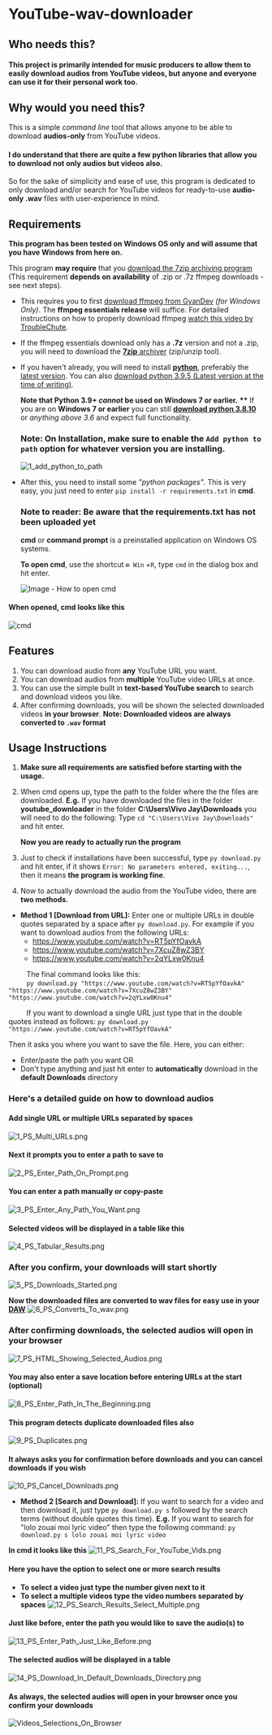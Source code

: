 

# YouTube-wav-downloader

## Who needs this?

#### This project is primarily intended for music producers to allow them to easily download audios from YouTube videos, but anyone and everyone can use it for their personal work too.

## Why would you need this?

This is a simple *command line* tool that allows anyone to be able to download **audios-only** from YouTube videos.
#### I do understand that there are quite a few python libraries that allow you to download not only audios but videos also.
So for the sake of simplicity and ease of use, this program is dedicated to only download and/or search for YouTube videos for ready-to-use **audio-only .wav** files with user-experience in mind.

## Requirements

**This program has been tested on Windows OS only and will assume that you have Windows from here on.**

This program **may require** that you [download the 7zip archiving program](https://www.7-zip.org/) (This requirement **depends on availability** of .zip or .7z ffmpeg downloads - see next steps).

- This requires you to first [download ffmpeg from GyanDev](https://www.gyan.dev/ffmpeg/builds/) *(for Windows Only)*. The **ffmpeg essentials release** will suffice. For detailed instructions on how to properly download ffmpeg [watch this video by TroubleChute](https://www.youtube.com/watch?v=r1AtmY-RMyQ).

- If the ffmpeg essentials download only has a **.7z** version and not a .zip, you will need to download the [**7zip** archiver](https://www.7-zip.org/) (zip/unzip tool).

- If you haven't already, you will need to install [**python**](https://www.python.org/), preferably the [latest version](https://www.python.org/downloads/). You can also [download python 3.9.5 (Latest version at the time of writing)](https://www.python.org/ftp/python/3.9.5/python-3.9.5-amd64.exe).

  **Note that Python 3.9+ *cannot* be used on Windows 7 or earlier.**
  **\*\*** If you are on **Windows 7 or earlier** you can still [**download python 3.8.10**](https://www.python.org/ftp/python/3.8.10/python-3.8.10-amd64.exe) or *anything above 3.6* and expect full functionality.

  ### Note: On Installation, make sure to enable the `Add python to path` option for whatever version you are installing.

  ![1_add_python_to_path](res/py/1_add_python_to_path.png)

- After this, you need to install some *"python packages"*.
  This is very easy, you just need to enter `pip install -r requirements.txt` in **cmd**.
  ### Note to reader: Be aware that the requirements.txt has not been uploaded yet
  **cmd** or **command prompt** is a preinstalled application on Windows OS systems.

  **To open cmd**, use the shortcut `⊞ Win` +`R`, type `cmd` in the dialog box and hit enter.
  
   ![Image - How to open cmd](res/cmd_runbox.png)

#### When opened, cmd looks like this
![cmd](https://www.hostinger.com/tutorials/wp-content/uploads/sites/2/2019/04/windows-command-line-interface.png)

## Features
1. You can download audio from **any** YouTube URL you want.
2. You can download audios from **multiple** YouTube video URLs at once.
3. You can use the simple built in **text-based YouTube search** to search and download videos you like.
4. After confirming downloads, you will be shown the selected downloaded videos **in your browser**.
**Note: Downloaded videos are always converted to `.wav` format**

## Usage Instructions
1. **Make sure all requirements are satisfied before starting with the usage.**
2. When cmd opens up, type the path to the folder where the the files are downloaded.
   **E.g.** If you have downloaded the files in the folder **youtube_downloader** in the folder 
   **C:\Users\Vivo Jay\Downloads** you will need to do the following:
   Type `cd "C:\Users\Vivo Jay\Downloads"` and hit enter.

   **Now you are ready to actually run the program**

3. Just to check if installations have been successful, type `py download.py` and hit enter, if it shows `Error: No parameters entered, exiting...`, then it means **the program is working fine**.
4. Now to actually download the audio from the YouTube video, there are **two methods.**

- **Method 1 [Download from URL]:** Enter one or multiple URLs in double quotes separated by a space after `py download.py`. For example if you want to download audios from the following URLs:
  - https://www.youtube.com/watch?v=RT5pYfOavkA
  - https://www.youtube.com/watch?v=7XcuZ8wZ3BY
  - https://www.youtube.com/watch?v=2qYLxw0Knu4

&nbsp;&nbsp;&nbsp;&nbsp;&nbsp;&nbsp;&nbsp;&nbsp;&nbsp;The final command looks like this:\
&nbsp;&nbsp;&nbsp;&nbsp;&nbsp;&nbsp;&nbsp;&nbsp;&nbsp;`py download.py "https://www.youtube.com/watch?v=RT5pYfOavkA" "https://www.youtube.com/watch?v=7XcuZ8wZ3BY" "https://www.youtube.com/watch?v=2qYLxw0Knu4"`

&nbsp;&nbsp;&nbsp;&nbsp;&nbsp;&nbsp;&nbsp;&nbsp;&nbsp;If you want to download a single URL just type that in the double quotes instead as follows:
`py download.py "https://www.youtube.com/watch?v=RT5pYfOavkA"`

Then it asks you where you want to save the file.
Here, you can either:

- Enter/paste the path you want OR
- Don't type anything and just hit enter to **automatically** download in the **default Downloads** directory

### **Here's a detailed guide on how to download audios**

#### Add single URL or multiple URLs separated by spaces
![1_PS_Multi_URLs.png](res/PS/1_PS_Multi_URLs.png)

#### Next it prompts you to enter a path to save to
![2_PS_Enter_Path_On_Prompt.png](res/PS/2_PS_Enter_Path_On_Prompt.png)

#### You can enter a path manually or copy-paste
![3_PS_Enter_Any_Path_You_Want.png](res/PS/3_PS_Enter_Any_Path_You_Want.png)

#### Selected videos will be displayed in a table like this
![4_PS_Tabular_Results.png](res/PS/4_PS_Tabular_Results.png)

### After you confirm, your downloads will start shortly
![5_PS_Downloads_Started.png](res/PS/5_PS_Downloads_Started.png)

**Now the downloaded files are converted to wav files for easy use in your [DAW](https://en.wikipedia.org/wiki/Digital_audio_workstation)**
![6_PS_Converts_To_wav.png](res/PS/6_PS_Converts_To_wav.png)

### After confirming downloads, the selected audios will open in your browser
![7_PS_HTML_Showing_Selected_Audios.png](res/PS/7_PS_HTML_Showing_Selected_Audios.png)

#### You may also enter a save location before entering URLs at the start (optional)
![8_PS_Enter_Path_In_The_Beginning.png](res/PS/8_PS_Enter_Path_In_The_Beginning.png)

#### This program detects duplicate downloaded files also
![9_PS_Duplicates.png](res/PS/9_PS_Duplicates.png)

#### It always asks you for confirmation before downloads and you can cancel downloads if you wish
![10_PS_Cancel_Downloads.png](res/PS/10_PS_Cancel_Downloads.png)

- **Method 2 [Search and Download]:** If you want to search for a video and then download it, just type `py download.py s` followed by the search terms (without double quotes this time).
  **E.g.** If you want to search for "lolo zouai moi lyric video" then type the following command:
  `py download.py s lolo zouai moi lyric video`

**In cmd it looks like this**
![11_PS_Search_For_YouTube_Vids.png](res/PS/11_PS_Search_For_YouTube_Vids.png)

#### Here you have the option to select one or more search results
- **To select a video just type the number given next to it**
- **To select a multiple videos type the video numbers separated by spaces**
![12_PS_Search_Results_Select_Multiple.png](res/PS/12_PS_Search_Results_Select_Multiple.png)

#### Just like before, enter the path you would like to save the audio(s) to
![13_PS_Enter_Path_Just_Like_Before.png](res/PS/13_PS_Enter_Path_Just_Like_Before.png)
#### The selected audios will be displayed in a table
![14_PS_Download_In_Default_Downloads_Directory.png](res/PS/14_PS_Download_In_Default_Downloads_Directory.png)

#### As always, the selected audios will open in your browser once you confirm your downloads
![Videos_Selections_On_Browser](res/Videos_Selections_On_Browser.png)
